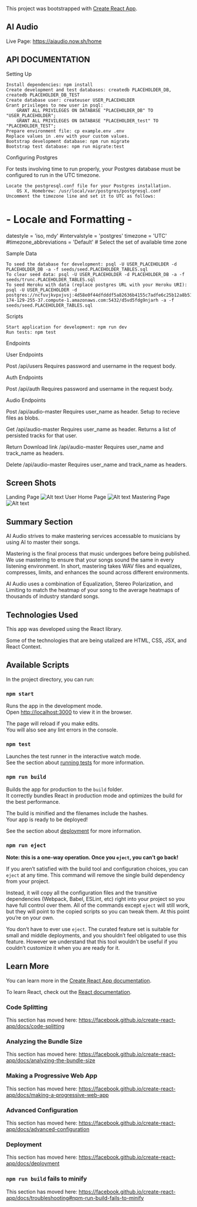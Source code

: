 This project was bootstrapped with [Create React App](https://github.com/facebook/create-react-app).

## AI Audio

Live Page: https://aiaudio.now.sh/home

## API DOCUMENTATION

Setting Up

    Install dependencies: npm install
    Create development and test databases: createdb PLACEHOLDER_DB, createdb PLACEHOLDER_DB_TEST
    Create database user: createuser USER_PLACEHOLDER
    Grant privileges to new user in psql:
        GRANT ALL PRIVILEGES ON DATABASE "PLACEHOLDER_DB" TO "USER_PLACEHOLDER";
        GRANT ALL PRIVILEGES ON DATABASE "PLACEHOLDER_test" TO "PLACEHOLDER_TEST";
    Prepare environment file: cp example.env .env
    Replace values in .env with your custom values.
    Bootstrap development database: npm run migrate
    Bootstrap test database: npm run migrate:test

Configuring Postgres

For tests involving time to run properly, your Postgres database must be configured to run in the UTC timezone.

    Locate the postgresql.conf file for your Postgres installation.
        OS X, Homebrew: /usr/local/var/postgres/postgresql.conf
    Uncomment the timezone line and set it to UTC as follows:

# - Locale and Formatting -

datestyle = 'iso, mdy'
#intervalstyle = 'postgres'
timezone = 'UTC'
#timezone_abbreviations = 'Default'     # Select the set of available time zone

Sample Data

    To seed the database for development: psql -U USER_PLACEHOLDER -d PLACEHOLDER_DB -a -f seeds/seed.PLACEHOLDER_TABLES.sql
    To clear seed data: psql -U USER_PLACEHOLDER -d PLACEHOLDER_DB -a -f seeds/trunc.PLACEHOLDER_TABLES.sql
    To seed Heroku with data (replace postgres URL with your Heroku URI): psql -U USER_PLACEHOLDER -d postgres://ncfuvjkvpxjvsj:4d58e0f44dfdddf5a82636b4155c7adfe6c25b12a8b517bcf712b64b70be3e7a@ec2-174-129-255-37.compute-1.amazonaws.com:5432/d5vd5fdg9njarh -a -f seeds/seed.PLACEHOLDER_TABLES.sql

Scripts

    Start application for development: npm run dev
    Run tests: npm test

Endpoints

User Endpoints

Post /api/users
Requires password and username in the request body.

Auth Endpoints

Post /api/auth
Requires password and username in the request body.

Audio Endpoints

Post /api/audio-master
Requires user_name as header. Setup to recieve files as blobs.

Get /api/audio-master
Requires user_name as header. Returns a list of persisted tracks for that user.

Return Download link /api/audio-master
Requires user_name and track_name as headers.

Delete /api/audio-master
Requires user_name and track_name as headers.

## Screen Shots
Landing Page
![Alt text](https://raw.githubusercontent.com/Thersis94/AudioMasteringClient/master/Pictures/ReadmeScreenshots/LandingPage.PNG "LandingPage")
User Home Page
![Alt text](https://raw.githubusercontent.com/Thersis94/AudioMasteringClient/master/Pictures/ReadmeScreenshots/HomePage.PNG "HomePage")
Mastering Page
![Alt text](https://raw.githubusercontent.com/Thersis94/AudioMasteringClient/master/Pictures/ReadmeScreenshots/MasteringPage.PNG "MasteringPage")

## Summary Section
AI Audio strives to make mastering services accessable to musicians by using AI to master their songs.

Mastering is the final process that music undergoes before being published. We use mastering to ensure that your songs sound the same in every listening environment. In short, mastering takes WAV files and equalizes, compresses, limits, and enhances the sound across different environments.

AI Audio uses a combination of Equalization, Stereo Polarization, and Limiting to match the heatmap of your song to the average heatmaps of thousands of industry standard songs.


## Technologies Used

This app was developed using the React library.

Some of the technologies that are being utalized are HTML, CSS, JSX, and React Context.

## Available Scripts

In the project directory, you can run:

### `npm start`

Runs the app in the development mode.<br />
Open [http://localhost:3000](http://localhost:3000) to view it in the browser.

The page will reload if you make edits.<br />
You will also see any lint errors in the console.

### `npm test`

Launches the test runner in the interactive watch mode.<br />
See the section about [running tests](https://facebook.github.io/create-react-app/docs/running-tests) for more information.

### `npm run build`

Builds the app for production to the `build` folder.<br />
It correctly bundles React in production mode and optimizes the build for the best performance.

The build is minified and the filenames include the hashes.<br />
Your app is ready to be deployed!

See the section about [deployment](https://facebook.github.io/create-react-app/docs/deployment) for more information.

### `npm run eject`

**Note: this is a one-way operation. Once you `eject`, you can’t go back!**

If you aren’t satisfied with the build tool and configuration choices, you can `eject` at any time. This command will remove the single build dependency from your project.

Instead, it will copy all the configuration files and the transitive dependencies (Webpack, Babel, ESLint, etc) right into your project so you have full control over them. All of the commands except `eject` will still work, but they will point to the copied scripts so you can tweak them. At this point you’re on your own.

You don’t have to ever use `eject`. The curated feature set is suitable for small and middle deployments, and you shouldn’t feel obligated to use this feature. However we understand that this tool wouldn’t be useful if you couldn’t customize it when you are ready for it.

## Learn More

You can learn more in the [Create React App documentation](https://facebook.github.io/create-react-app/docs/getting-started).

To learn React, check out the [React documentation](https://reactjs.org/).

### Code Splitting

This section has moved here: https://facebook.github.io/create-react-app/docs/code-splitting

### Analyzing the Bundle Size

This section has moved here: https://facebook.github.io/create-react-app/docs/analyzing-the-bundle-size

### Making a Progressive Web App

This section has moved here: https://facebook.github.io/create-react-app/docs/making-a-progressive-web-app

### Advanced Configuration

This section has moved here: https://facebook.github.io/create-react-app/docs/advanced-configuration

### Deployment

This section has moved here: https://facebook.github.io/create-react-app/docs/deployment

### `npm run build` fails to minify

This section has moved here: https://facebook.github.io/create-react-app/docs/troubleshooting#npm-run-build-fails-to-minify
